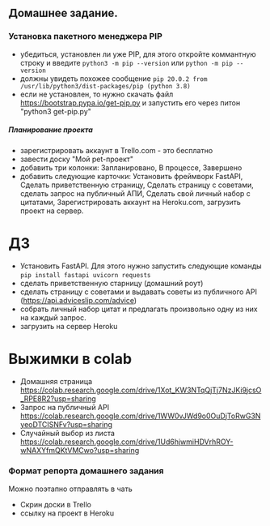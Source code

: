## Домашнее задание.

### Установка пакетного менеджера PIP

- убедиться, установлен ли уже PIP, для этого откройте коммантную строку и введите ```python3 -m pip --version``` или ```python -m pip --version```
- должны увидеть похожее сообщение ```pip 20.0.2 from /usr/lib/python3/dist-packages/pip (python 3.8)```
- если не установлен, то нужно скачать файл https://bootstrap.pypa.io/get-pip.py и запустить его через питон "python3 get-pip.py"



##### Планирование проекта
- зарегистрировать аккаунт в Trello.com - это бесплатно
- завести доску "Мой pet-проект"
- добавить три колонки: Запланировано, В процессе, Завершено
- добавить следующие карточки:
Установить фреймворк FastAPI, Сделать приветственную страницу, Сделать страницу с советами, сделать запрос на публичный АПИ, Сделать свой личный набор с цитатами, Зарегистрировать аккаунт на Heroku.com, загрузить проект на сервер.

# ДЗ
- Установить FastAPI. Для этого нужно запустить следующие команды ```pip install fastapi uvicorn requests```
- сделать приветственную старницу (домашний роут)
- сделать страницу с советами и выдавать советы из публичного API (https://api.adviceslip.com/advice)
- собрать личный набор цитат и предлагать произвольно одну из них на каждый запрос.
- загрузить на сервер Heroku

# Выжимки в colab
- Домашняя страница https://colab.research.google.com/drive/1Xot_KW3NTqQjTj7NzJKi9jcsO_RPE8R2?usp=sharing
- Запрос на публичный API https://colab.research.google.com/drive/1WW0vJWd9o0OuDjToRwG3NyeoDTCISNFv?usp=sharing
- Случайный выбор из листа https://colab.research.google.com/drive/1Ud6hjwmiHDVrhROY-wNAXYfmQKtVMCwo?usp=sharing


### Формат репорта домашнего задания
Можно поэтапно отправлять в чать
  - Скрин доски в Trello
  - ссылку на проект в Heroku
